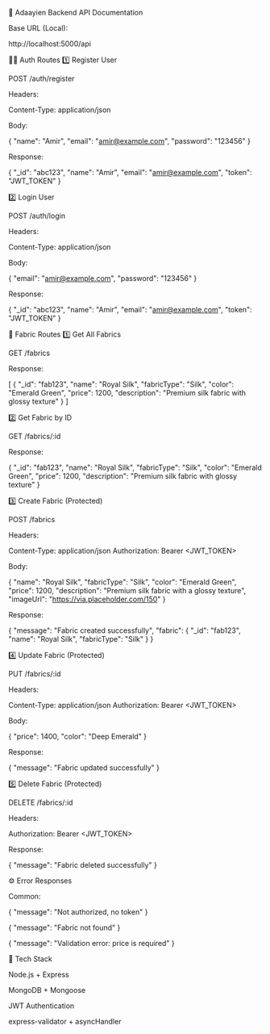 📘 Adaayien Backend API Documentation

Base URL (Local):

http://localhost:5000/api

🧍‍♂️ Auth Routes
1️⃣ Register User

POST /auth/register

Headers:

Content-Type: application/json


Body:

{
  "name": "Amir",
  "email": "amir@example.com",
  "password": "123456"
}


Response:

{
  "_id": "abc123",
  "name": "Amir",
  "email": "amir@example.com",
  "token": "JWT_TOKEN"
}

2️⃣ Login User

POST /auth/login

Headers:

Content-Type: application/json


Body:

{
  "email": "amir@example.com",
  "password": "123456"
}


Response:

{
  "_id": "abc123",
  "name": "Amir",
  "email": "amir@example.com",
  "token": "JWT_TOKEN"
}

🧵 Fabric Routes
1️⃣ Get All Fabrics

GET /fabrics

Response:

[
  {
    "_id": "fab123",
    "name": "Royal Silk",
    "fabricType": "Silk",
    "color": "Emerald Green",
    "price": 1200,
    "description": "Premium silk fabric with glossy texture"
  }
]

2️⃣ Get Fabric by ID

GET /fabrics/:id

Response:

{
  "_id": "fab123",
  "name": "Royal Silk",
  "fabricType": "Silk",
  "color": "Emerald Green",
  "price": 1200,
  "description": "Premium silk fabric with glossy texture"
}

3️⃣ Create Fabric (Protected)

POST /fabrics

Headers:

Content-Type: application/json
Authorization: Bearer <JWT_TOKEN>


Body:

{
  "name": "Royal Silk",
  "fabricType": "Silk",
  "color": "Emerald Green",
  "price": 1200,
  "description": "Premium silk fabric with a glossy texture",
  "imageUrl": "https://via.placeholder.com/150"
}


Response:

{
  "message": "Fabric created successfully",
  "fabric": {
    "_id": "fab123",
    "name": "Royal Silk",
    "fabricType": "Silk"
  }
}

4️⃣ Update Fabric (Protected)

PUT /fabrics/:id

Headers:

Content-Type: application/json
Authorization: Bearer <JWT_TOKEN>


Body:

{
  "price": 1400,
  "color": "Deep Emerald"
}


Response:

{
  "message": "Fabric updated successfully"
}

5️⃣ Delete Fabric (Protected)

DELETE /fabrics/:id

Headers:

Authorization: Bearer <JWT_TOKEN>


Response:

{
  "message": "Fabric deleted successfully"
}

⚙️ Error Responses

Common:

{ "message": "Not authorized, no token" }

{ "message": "Fabric not found" }

{ "message": "Validation error: price is required" }

🧩 Tech Stack

Node.js + Express

MongoDB + Mongoose

JWT Authentication

express-validator + asyncHandler
